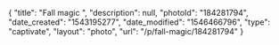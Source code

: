 {
    "title": "Fall magic ",
    "description": null,
    "photoId": "184281794",
    "date_created": "1543195277",
    "date_modified": "1546466796",
    "type": "captivate",
    "layout": "photo",
    "url": "\/p\/fall-magic\/184281794"
}
